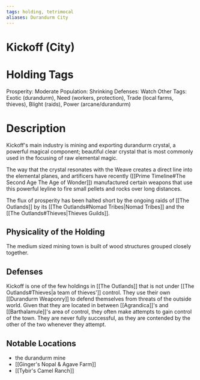 ```yaml
---
tags: holding, tetrimocal
aliases: Durandurm City
---
```

# Kickoff (City)
# Holding Tags
Prosperity: Moderate
Population: Shrinking
Defenses: Watch
Other Tags: Exotic (durandurm), Need (workers, protection), Trade (local farms, thieves), Blight (raids), Power (arcane/durandurm)

# Description
Kickoff's main industry is mining and exporting durandurm crystal, a powerful magical component; beautiful clear crystal that is most commonly used in the focusing of raw elemental magic. 

The way that the crystal resonates with the Weave creates a direct line into the elemental planes, and artificers have recently ([[Prime Timeline#The Second Age The Age of Wonder]]) manufactured certain weapons that use this powerful leyline to fire small pellets and rocks over long distances.

The flux of prosperity has been halted short by the ongoing raids of [[The Outlands]] by its [[The Outlands#Nomad Tribes|Nomad Tribes]] and the [[The Outlands#Thieves|Thieves Guilds]].


## Physicality of the Holding
The medium sized mining town is built of wood structures grouped closely together.

## Defenses
Kickoff is one of the few holdings in [[The Outlands]] that is not under [[The Outlands#Thieves|a team of thieves']] control. They use their own [[Durandurm Weaponry]] to defend themselves from threats of the outside world. Given that they are located in between [[Agrandica]]'s and [[Barthalamule]]'s area of control, they often make attempts to gain control of the town. They are never fully successful, as they are contended by the other of the two whenever they attempt.

## Notable Locations
- the durandurm mine
- [[Ginger's Nopal & Agave Farm]]
- [[Tybir's Camel Ranch]]
